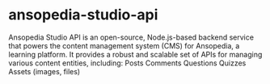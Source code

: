 # ansopedia-studio-api
Ansopedia Studio API is an open-source, Node.js-based backend service that powers the content management system (CMS) for Ansopedia, a learning platform. It provides a robust and scalable set of APIs for managing various content entities, including:  Posts Comments Questions Quizzes Assets (images, files)

